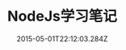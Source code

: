 ---
title: "NodeJs学习笔记"
date: "2015-05-01T22:12:03.284Z"
description: "Hello World"
type: "NodeJs"
---